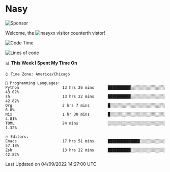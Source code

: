 # Nasy

<!--
<p align="center">
<img height="200" src="https://github-readme-stats.vercel.app/api?username=nasyxx&count_private=true&show_icons=true&theme=dracula&include_all_commits=true"/>
<img height="200" src="https://github-readme-stats.vercel.app/api/top-langs/?username=nasyxx&theme=dracula&hide=html,jupyter+notebook&count_private=true&show_icons=true"/>
</p>

  
----------------
-->

![Sponsor](https://img.shields.io/static/v1.svg?label=Sponsor&message=%E2%9D%A4&logo=GitHub&style=flat&color=pink)
 
Welcome, the ![nasyxx visitor counter](https://count.getloli.com/get/@nasyxx?theme=rule34)th vistor!
 
<!--START_SECTION:waka-->
![Code Time](http://img.shields.io/badge/Code%20Time-2%2C612%20hrs%2054%20mins-blue)

![Lines of code](https://img.shields.io/badge/From%20Hello%20World%20I%27ve%20Written-5%20Million%20lines%20of%20code-blue)

📊 **This Week I Spent My Time On** 

```text
⌚︎ Time Zone: America/Chicago

💬 Programming Languages: 
Python                   13 hrs 26 mins      ██████████░░░░░░░░░░░░░░░   43.02% 
sh                       13 hrs 22 mins      ██████████░░░░░░░░░░░░░░░   42.82% 
Org                      2 hrs 7 mins        █░░░░░░░░░░░░░░░░░░░░░░░░   6.8% 
Nix                      1 hr 30 mins        █░░░░░░░░░░░░░░░░░░░░░░░░   4.81% 
TOML                     24 mins             ░░░░░░░░░░░░░░░░░░░░░░░░░   1.32%

🔥 Editors: 
Emacs                    17 hrs 51 mins      ██████████████░░░░░░░░░░░   57.18% 
Zsh                      13 hrs 22 mins      ██████████░░░░░░░░░░░░░░░   42.82%

```


 Last Updated on 04/09/2022 14:27:00 UTC
<!--END_SECTION:waka-->

<!-- ![visitors](https://visitor-badge.laobi.icu/badge?page_id=nasyxx.nasyxx) -->
